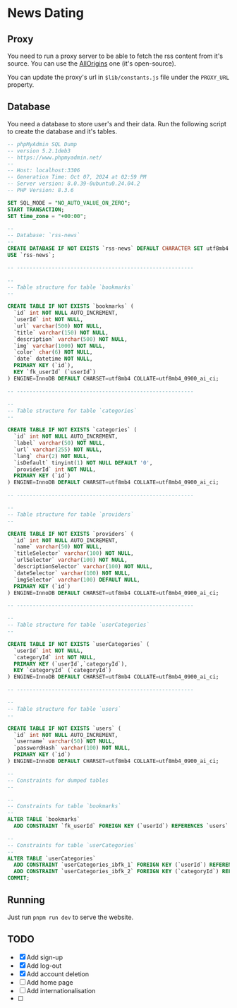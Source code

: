# News Dating

## Proxy

You need to run a proxy server to be able to fetch the rss content from it's source. You can use the [AllOrigins](https://github.com/gnuns/allorigins) one (it's open-source).

You can update the proxy's url in `$lib/constants.js` file under the `PROXY_URL` property.

## Database

You need a database to store user's and their data. Run the following script to create the database and it's tables.

```sql
-- phpMyAdmin SQL Dump
-- version 5.2.1deb3
-- https://www.phpmyadmin.net/
--
-- Host: localhost:3306
-- Generation Time: Oct 07, 2024 at 02:59 PM
-- Server version: 8.0.39-0ubuntu0.24.04.2
-- PHP Version: 8.3.6

SET SQL_MODE = "NO_AUTO_VALUE_ON_ZERO";
START TRANSACTION;
SET time_zone = "+00:00";

--
-- Database: `rss-news`
--
CREATE DATABASE IF NOT EXISTS `rss-news` DEFAULT CHARACTER SET utf8mb4 COLLATE utf8mb4_0900_ai_ci;
USE `rss-news`;

-- --------------------------------------------------------

--
-- Table structure for table `bookmarks`
--

CREATE TABLE IF NOT EXISTS `bookmarks` (
  `id` int NOT NULL AUTO_INCREMENT,
  `userId` int NOT NULL,
  `url` varchar(500) NOT NULL,
  `title` varchar(150) NOT NULL,
  `description` varchar(500) NOT NULL,
  `img` varchar(1000) NOT NULL,
  `color` char(6) NOT NULL,
  `date` datetime NOT NULL,
  PRIMARY KEY (`id`),
  KEY `fk_userId` (`userId`)
) ENGINE=InnoDB DEFAULT CHARSET=utf8mb4 COLLATE=utf8mb4_0900_ai_ci;

-- --------------------------------------------------------

--
-- Table structure for table `categories`
--

CREATE TABLE IF NOT EXISTS `categories` (
  `id` int NOT NULL AUTO_INCREMENT,
  `label` varchar(50) NOT NULL,
  `url` varchar(255) NOT NULL,
  `lang` char(2) NOT NULL,
  `isDefault` tinyint(1) NOT NULL DEFAULT '0',
  `providerId` int NOT NULL,
  PRIMARY KEY (`id`)
) ENGINE=InnoDB DEFAULT CHARSET=utf8mb4 COLLATE=utf8mb4_0900_ai_ci;

-- --------------------------------------------------------

--
-- Table structure for table `providers`
--

CREATE TABLE IF NOT EXISTS `providers` (
  `id` int NOT NULL AUTO_INCREMENT,
  `name` varchar(50) NOT NULL,
  `titleSelector` varchar(100) NOT NULL,
  `urlSelector` varchar(100) NOT NULL,
  `descriptionSelector` varchar(100) NOT NULL,
  `dateSelector` varchar(100) NOT NULL,
  `imgSelector` varchar(100) DEFAULT NULL,
  PRIMARY KEY (`id`)
) ENGINE=InnoDB DEFAULT CHARSET=utf8mb4 COLLATE=utf8mb4_0900_ai_ci;

-- --------------------------------------------------------

--
-- Table structure for table `userCategories`
--

CREATE TABLE IF NOT EXISTS `userCategories` (
  `userId` int NOT NULL,
  `categoryId` int NOT NULL,
  PRIMARY KEY (`userId`,`categoryId`),
  KEY `categoryId` (`categoryId`)
) ENGINE=InnoDB DEFAULT CHARSET=utf8mb4 COLLATE=utf8mb4_0900_ai_ci;

-- --------------------------------------------------------

--
-- Table structure for table `users`
--

CREATE TABLE IF NOT EXISTS `users` (
  `id` int NOT NULL AUTO_INCREMENT,
  `username` varchar(50) NOT NULL,
  `passwordHash` varchar(100) NOT NULL,
  PRIMARY KEY (`id`)
) ENGINE=InnoDB DEFAULT CHARSET=utf8mb4 COLLATE=utf8mb4_0900_ai_ci;

--
-- Constraints for dumped tables
--

--
-- Constraints for table `bookmarks`
--
ALTER TABLE `bookmarks`
  ADD CONSTRAINT `fk_userId` FOREIGN KEY (`userId`) REFERENCES `users` (`id`);

--
-- Constraints for table `userCategories`
--
ALTER TABLE `userCategories`
  ADD CONSTRAINT `userCategories_ibfk_1` FOREIGN KEY (`userId`) REFERENCES `users` (`id`) ON DELETE CASCADE,
  ADD CONSTRAINT `userCategories_ibfk_2` FOREIGN KEY (`categoryId`) REFERENCES `categories` (`id`) ON DELETE CASCADE;
COMMIT;
```

## Running

Just run `pnpm run dev` to serve the website.

## TODO

- [x] Add sign-up
- [x] Add log-out
- [x] Add account deletion
- [ ] Add home page
- [ ] Add internationalisation
- [ ] 
